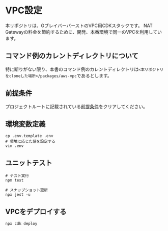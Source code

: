 # VPC設定

本リポジトリは、GブレイバーバーストのVPC用CDKスタックです。
NAT Gatewayの料金を節約するために、開発、本番環境で同一のVPCを利用しています。
## コマンド例のカレントディレクトリについて
特に断りがない限り、本書のコマンド例のカレントディレクトリは```<本リポジトリをcloneした場所>/packages/aws-vpc```であるとします。
## 前提条件
プロジェクトルートに記載されている[前提条件](../../Readme.md#pre-required)をクリアしてください。

## 環境変数定義
```shell
cp .env.template .env
# 環境に応じた値を設定する
vim .env
```

## ユニットテスト
```shell
# テスト実行
npm test

# スナップショット更新
npx jest -u
```

<a id="deploy-command"></a>
## VPCをデプロイする
```shell
npx cdk deploy
```